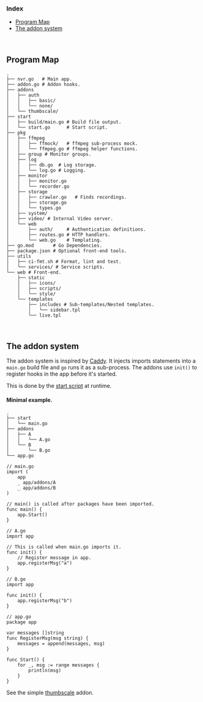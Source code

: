 ### Index

- [Program Map](#program-map)
- [The addon system](#the-addon-system)

<br>

## Program Map

```
.
├── nvr.go   # Main app.
├── addon.go # Addon hooks.
├── addons
│   ├── auth
│   │   ├── basic/
│   │   └── none/
│   └── thumbscale/
├── start
│   ├── build/main.go # Build file output.
│   └── start.go      # Start script.
├── pkg
│   ├── ffmpeg
│   │   ├── ffmock/   # ffmpeg sub-process mock.
│   │   └── ffmpeg.go # ffmpeg helper functions.
│   ├── group # Monitor groups.
│   ├── log
│   │   ├── db.go  # Log storage.
│   │   └── log.go # Logging.
│   ├── monitor
│   │   ├── monitor.go
│   │   └── recorder.go
│   ├── storage
│   │   ├── crawler.go   # Finds recordings.
│   │   ├── storage.go
│   │   └── types.go
│   ├── system/
│   ├── video/ # Internal Video server.
│   └── web
│       ├── auth/     # Authentication definitions.
│       ├── routes.go # HTTP handlers.
│       └── web.go    # Templating.
├── go.mod       # Go Dependencies.
├── package.json # Optional front-end tools.
├── utils
│   ├── ci-fmt.sh # Format, lint and test.
│   └── services/ # Service scripts.
└── web # Front-end.
    ├── static
    │   ├── icons/
    │   ├── scripts/
    │   └── style/
    └── templates
        ├── includes # Sub-templates/Nested templates.
        │   └── sidebar.tpl
        └── live.tpl

```


<br>

## The addon system

The addon system is inspired by [Caddy](https://caddyserver.com/docs/architecture). It injects imports statements into a `main.go` build file and `go` runs it as a sub-process. The addons use `init()` to register hooks in the app before it's started.

This is done by the [start script](./start/start.go) at runtime.


#### Minimal example.

```
.
├── start
│   └── main.go
├── addons
│   ├── A
│   │   └── A.go
│   └── B
│       └── B.go
└── app.go
```

```
// main.go
import (
	app
	_ app/addons/A
	_ app/addons/B
)

// main() is called after packages have been imported.
func main() {
	app.Start()
}

```

```
// A.go
import app

// This is called when main.go imports it.
func init() {
	// Register message in app.
	app.registerMsg("a")
}
```

```
// B.go
import app

func init() {
	app.registerMsg("b")
}
```

```
// app.go
package app

var messages []string
func RegisterMsg(msg string) {
	messages = append(messages, msg)
}

func Start() {
	for _, msg := range messages {
		println(msg)
	}
}
```


See the simple [thumbscale](./addons/thumbscale/thumb.go) addon.
